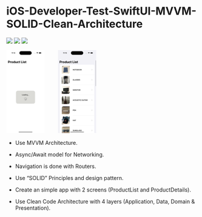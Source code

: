 # iOS-Developer-Test-SwiftUI-MVVM-SOLID-Clean-Architecture

![](https://img.shields.io/badge/Code-SwiftUI-informational?style=flat&logo=swift&color=FFA500)
![](https://img.shields.io/badge/Architecture-MVVM-informational?style=flat&color=000075)
![](https://img.shields.io/badge/Clean_Code-SOLID-informational?style=flat&color=189AB4)

<p align="left">
  <img alt="Loading Data With Async/Await Networking" src="https://github.com/Najamus/iOS-Developer-Test-MVVM-SOLD-Clean-Architecture/blob/develop/Screenshots/Simulator%20Screenshot%20-%20iPhone%2015%20Pro%20-%202023-12-01%20at%2011.12.44.png" width="20%">
&nbsp; &nbsp; &nbsp; &nbsp;
  <img alt="Products Fetched Successfully From DataSource" src="https://github.com/Najamus/iOS-Developer-Test-MVVM-SOLD-Clean-Architecture/blob/develop/Screenshots/Simulator%20Screenshot%20-%20iPhone%2015%20Pro%20-%202023-12-01%20at%2011.13.01.png" width="20%">
</p>

- Use MVVM Architecture.

- Async/Await model for Networking.

- Navigation is done with Routers.

- Use “SOLID” Principles and design pattern.

- Create an simple app with 2 screens (ProductList and ProductDetails).

- Use Clean Code Architecture with 4 layers (Application, Data, Domain & Presentation).

